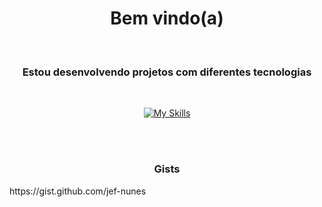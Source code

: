 <h1 align="center">Bem vindo(a)</h1><br>

<h3 align="center">Estou desenvolvendo projetos com diferentes tecnologias</h3><br>

<div align="center">
  
[![My Skills](https://skillicons.dev/icons?i=html,css,js,nodejs,react,java,spring,mysql,php,python,bash&theme=dark)](https://github.com/jef-nunes?tab=repositories)

</div>

<br><br>

<h3 align="center">Gists</h3>
<span align="center">https://gist.github.com/jef-nunes</span>

<!--
**jef-nunes/jef-nunes** is a ✨ _special_ ✨ repository because its `README.md` (this file) appears on your GitHub profile.

Here are some ideas to get you started:

- 🔭 I’m currently working on ...
- 🌱 I’m currently learning ...
- 👯 I’m looking to collaborate on ...
- 🤔 I’m looking for help with ...
- 💬 Ask me about ...
- 📫 How to reach me: ...
- 😄 Pronouns: ...
- ⚡ Fun fact: ...
-->
